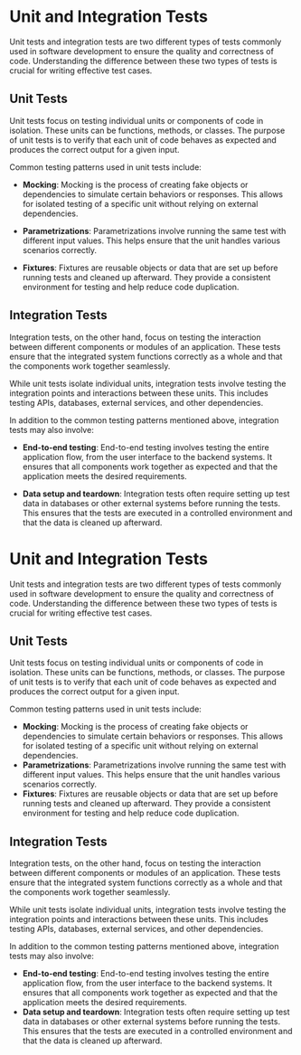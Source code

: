 # Unit and Integration Tests

Unit tests and integration tests are two different types of tests commonly used in software development to ensure the quality and correctness of code. Understanding the difference between these two types of tests is crucial for writing effective test cases.

## Unit Tests

Unit tests focus on testing individual units or components of code in isolation. These units can be functions, methods, or classes. The purpose of unit tests is to verify that each unit of code behaves as expected and produces the correct output for a given input.

Common testing patterns used in unit tests include:

- **Mocking**: Mocking is the process of creating fake objects or dependencies to simulate certain behaviors or responses. This allows for isolated testing of a specific unit without relying on external dependencies.

- **Parametrizations**: Parametrizations involve running the same test with different input values. This helps ensure that the unit handles various scenarios correctly.

- **Fixtures**: Fixtures are reusable objects or data that are set up before running tests and cleaned up afterward. They provide a consistent environment for testing and help reduce code duplication.

## Integration Tests

Integration tests, on the other hand, focus on testing the interaction between different components or modules of an application. These tests ensure that the integrated system functions correctly as a whole and that the components work together seamlessly.

While unit tests isolate individual units, integration tests involve testing the integration points and interactions between these units. This includes testing APIs, databases, external services, and other dependencies.

In addition to the common testing patterns mentioned above, integration tests may also involve:

- **End-to-end testing**: End-to-end testing involves testing the entire application flow, from the user interface to the backend systems. It ensures that all components work together as expected and that the application meets the desired requirements.

- **Data setup and teardown**: Integration tests often require setting up test data in databases or other external systems before running the tests. This ensures that the tests are executed in a controlled environment and that the data is cleaned up afterward.

# Unit and Integration Tests

Unit tests and integration tests are two different types of tests commonly used in software development to ensure the quality and correctness of code. Understanding the difference between these two types of tests is crucial for writing effective test cases.

## Unit Tests
Unit tests focus on testing individual units or components of code in isolation. These units can be functions, methods, or classes. The purpose of unit tests is to verify that each unit of code behaves as expected and produces the correct output for a given input.

Common testing patterns used in unit tests include:
- **Mocking**: Mocking is the process of creating fake objects or dependencies to simulate certain behaviors or responses. This allows for isolated testing of a specific unit without relying on external dependencies.
- **Parametrizations**: Parametrizations involve running the same test with different input values. This helps ensure that the unit handles various scenarios correctly.
- **Fixtures**: Fixtures are reusable objects or data that are set up before running tests and cleaned up afterward. They provide a consistent environment for testing and help reduce code duplication.

## Integration Tests
Integration tests, on the other hand, focus on testing the interaction between different components or modules of an application. These tests ensure that the integrated system functions correctly as a whole and that the components work together seamlessly.

While unit tests isolate individual units, integration tests involve testing the integration points and interactions between these units. This includes testing APIs, databases, external services, and other dependencies.

In addition to the common testing patterns mentioned above, integration tests may also involve:
- **End-to-end testing**: End-to-end testing involves testing the entire application flow, from the user interface to the backend systems. It ensures that all components work together as expected and that the application meets the desired requirements.
- **Data setup and teardown**: Integration tests often require setting up test data in databases or other external systems before running the tests. This ensures that the tests are executed in a controlled environment and that the data is cleaned up afterward.
